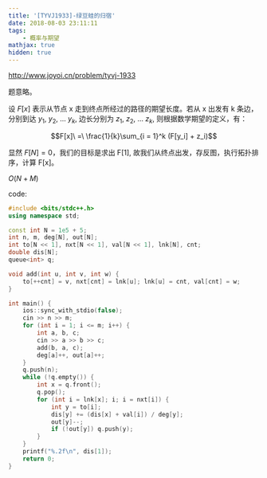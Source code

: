 ```yaml
---
title: '[TYVJ1933]-绿豆蛙的归宿'
date: 2018-08-03 23:11:11
tags:
    - 概率与期望
mathjax: true
hidden: true
---
```


http://www.joyoi.cn/problem/tyvj-1933

题意略。

设 $F[x]$ 表示从节点 x 走到终点所经过的路径的期望长度。若从 x 出发有 k 条边，分别到达 $y_1$, $y_2$, ... $y_k$, 边长分别为 $z_1$, $z_2$, ... $z_k$, 则根据数学期望的定义，有：

$$F[x]\ =\ \frac{1}{k}\sum_{i = 1}^k (F[y_i] + z_i)$$

显然 $F[N] = 0$，我们的目标是求出 F[1], 故我们从终点出发，存反图，执行拓扑排序，计算 F[x]。

$O(N + M)$

code:
``` c++
#include <bits/stdc++.h>
using namespace std;

const int N = 1e5 + 5;
int n, m, deg[N], out[N];
int to[N << 1], nxt[N << 1], val[N << 1], lnk[N], cnt;
double dis[N];
queue<int> q;

void add(int u, int v, int w) {
    to[++cnt] = v, nxt[cnt] = lnk[u]; lnk[u] = cnt, val[cnt] = w;
}

int main() {
    ios::sync_with_stdio(false);
    cin >> n >> m;
    for (int i = 1; i <= m; i++) {
        int a, b, c;
        cin >> a >> b >> c;
        add(b, a, c);
        deg[a]++, out[a]++;
    }
    q.push(n);
    while (!q.empty()) {
        int x = q.front();
        q.pop();
        for (int i = lnk[x]; i; i = nxt[i]) {
            int y = to[i];
            dis[y] += (dis[x] + val[i]) / deg[y];
            out[y]--;
            if (!out[y]) q.push(y);
        }
    }
    printf("%.2f\n", dis[1]);
    return 0;
}
```